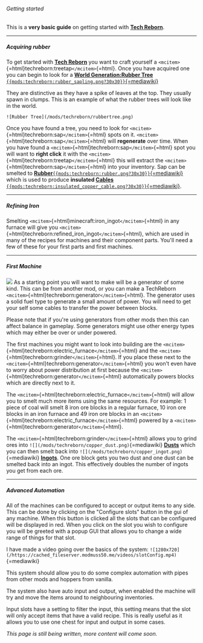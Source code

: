 ###### Getting started

This is a __very basic guide__ on getting started with **[Tech
Reborn](https://www.curseforge.com/minecraft/mc-mods/techreborn "wikilink")**.

------------------------------------------------------------------------

##### Acquiring rubber

To get started with **[Tech
Reborn](https://www.curseforge.com/minecraft/mc-mods/techreborn "wikilink")**
you want to craft yourself a
`<mcitem>`{=html}techreborn:treetap`</mcitem>`{=html}. Once you have
acquired one you can begin to look for a **[World Generation:Rubber
Tree](World_Generation:Rubber_Tree "wikilink")**
[`{{mods:techreborn:rubber_sapling.png?30x30}}`{=mediawiki}](world_generation:rubber_tree "wikilink")

They are distinctive as they have a spike of leaves at the top. They
usually spawn in clumps. This is an example of what the rubber trees
will look like in the world.

```{=mediawiki}
![Rubber Tree](/mods/techreborn/rubbertree.png)
```
Once you have found a tree, you need to look for
`<mcitem>`{=html}techreborn:sap`</mcitem>`{=html} spots on it.
`<mcitem>`{=html}techreborn:sap`</mcitem>`{=html} will
__regenerate__ over time. When you have found a
`<mcitem>`{=html}techreborn:sap`</mcitem>`{=html} spot you will want to
**right click** it with the
`<mcitem>`{=html}techreborn:treetap`</mcitem>`{=html} this will extract
the `<mcitem>`{=html}techreborn:sap`</mcitem>`{=html} into your
inventory. Sap can be smelted to
**[Rubber](Items:Part:Rubber "wikilink")**[`{{mods:techreborn:rubber.png?30x30}}`{=mediawiki}](Items:Part:Rubber "wikilink")
which is used to produce **insulated
[Cables](Energy:Cables "wikilink")**
[`{{mods:techreborn:insulated_copper_cable.png?30x30}}`{=mediawiki}](Energy:Cables "wikilink").

------------------------------------------------------------------------

##### Refining Iron

Smelting `<mcitem>`{=html}minecraft:iron_ingot`</mcitem>`{=html} in any
furnace will give you
`<mcitem>`{=html}techreborn:refined_iron_ingot`</mcitem>`{=html}, which
are used in many of the recipes for machines and their component parts.
You\'ll need a few of these for your first parts and first machines.

------------------------------------------------------------------------

##### First Machine

![](/mods/techreborn/generator.png) As a starting point you will
want to make will be a generator of some kind. This can be from another
mod, or you can make a TechReborn
`<mcitem>`{=html}techreborn:generator`</mcitem>`{=html}. The generator
uses a solid fuel type to generate a small amount of power. You will
need to get your self some cables to transfer the power between blocks.

Please note that if you\'re using generators from other mods then this
can affect balance in gameplay. Some generators might use other energy
types which may either be over or under powered.

The first machines you might want to look into building are the
`<mcitem>`{=html}techreborn:electric_furnace`</mcitem>`{=html} and the
`<mcitem>`{=html}techreborn:grinder`</mcitem>`{=html}. If you place
these next to the
`<mcitem>`{=html}techreborn:generator`</mcitem>`{=html} you won\'t even
have to worry about power distribution at first because the
`<mcitem>`{=html}techreborn:generator`</mcitem>`{=html} automatically
powers blocks which are directly next to it.

The `<mcitem>`{=html}techreborn:electric_furnace`</mcitem>`{=html} will
allow you to smelt much more items using the same resources. For
example: 1 piece of coal will smelt 8 iron ore blocks in a regular
furnace, 10 iron ore blocks in an iron furnace and 49 iron ore blocks in
an `<mcitem>`{=html}techreborn:electric_furnace`</mcitem>`{=html}
powered by a `<mcitem>`{=html}techreborn:generator`</mcitem>`{=html}.

The `<mcitem>`{=html}techreborn:grinder`</mcitem>`{=html} allows you to
grind ores into
`![](/mods/techreborn/copper_dust.png)`{=mediawiki}
**[Dusts](items:dust "wikilink")** which you can then smelt back
into `![](/mods/techreborn/copper_ingot.png)`{=mediawiki}
**[Ingots](items:ingot "wikilink")**. One ore block gets you two
dust and one dust can be smelted back into an ingot. This effectively
doubles the number of ingots you get from each ore.

------------------------------------------------------------------------

##### Advanced Automation

All of the machines can be configured to accept or output items to any
side. This can be done by clicking on the \"Configure slots\" button in
the gui of any machine. When this button is clicked all the slots that
can be configured will be displayed in red. When you click on the slot
you wish to configure you will be greeted with a popup GUI that allows
you to change a wide range of things for that slot.

I have made a video going over the basics of the system:
`![1280x720](/https://cached_fileserver.modmuss50.me/videos/slotConfig.mp4)`{=mediawiki}

This system should allow you to do some complex automation with pipes
from other mods and hoppers from vanilla.

The system also have auto input and output, when enabled the machine
will try and move the items around to neighbouring inventories.

Input slots have a setting to filter the input, this setting means that
the slot will only accept items that have a valid recipe. This is really
useful as it allows you to use one chest for input and output in some
cases.

*This page is still being written, more content will come soon.*
